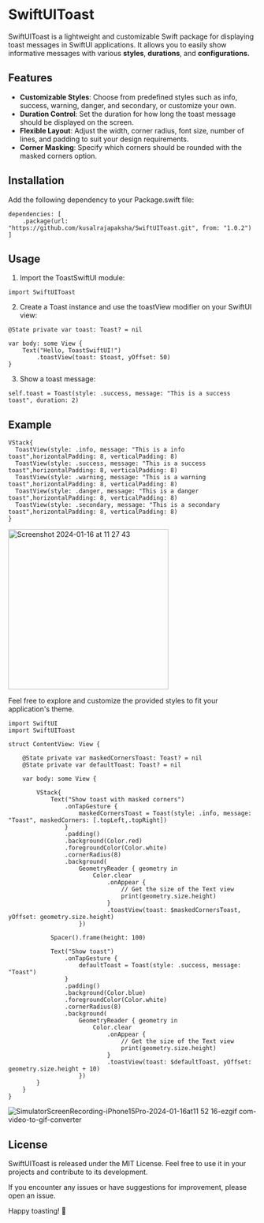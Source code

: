# SwiftUIToast
SwiftUIToast is a lightweight and customizable Swift package for displaying toast messages in SwiftUI applications. It allows you to easily show informative messages with various **styles**, **durations**, and **configurations.**

## Features
* **Customizable Styles**: Choose from predefined styles such as info, success, warning, danger, and secondary, or customize your own.
* **Duration Control**: Set the duration for how long the toast message should be displayed on the screen.
* **Flexible Layout**: Adjust the width, corner radius, font size, number of lines, and padding to suit your design requirements.
* **Corner Masking**: Specify which corners should be rounded with the masked corners option.

## Installation
Add the following dependency to your Package.swift file:
```
dependencies: [
    .package(url: "https://github.com/kusalrajapaksha/SwiftUIToast.git", from: "1.0.2")
]
```

## Usage
1. Import the ToastSwiftUI module:
```
import SwiftUIToast
```
2. Create a Toast instance and use the toastView modifier on your SwiftUI view:
```
@State private var toast: Toast? = nil

var body: some View {
    Text("Hello, ToastSwiftUI!")
        .toastView(toast: $toast, yOffset: 50)
}
```
3. Show a toast message:
```
self.toast = Toast(style: .success, message: "This is a success toast", duration: 2)
```

## Example
```
VStack{
  ToastView(style: .info, message: "This is a info toast",horizontalPadding: 8, verticalPadding: 8)
  ToastView(style: .success, message: "This is a success toast",horizontalPadding: 8, verticalPadding: 8)
  ToastView(style: .warning, message: "This is a warning toast",horizontalPadding: 8, verticalPadding: 8)
  ToastView(style: .danger, message: "This is a danger toast",horizontalPadding: 8, verticalPadding: 8)
  ToastView(style: .secondary, message: "This is a secondary toast",horizontalPadding: 8, verticalPadding: 8)
}
```
<img width="325" alt="Screenshot 2024-01-16 at 11 27 43" src="https://github.com/kusalrajapaksha/SwiftUIToast/assets/72430450/6e64b2c4-1c8f-42a6-871f-1701d67e8133">

Feel free to explore and customize the provided styles to fit your application's theme.

```
import SwiftUI
import SwiftUIToast

struct ContentView: View {
    
    @State private var maskedCornersToast: Toast? = nil
    @State private var defaultToast: Toast? = nil
    
    var body: some View {
        
        VStack{
            Text("Show toast with masked corners")
                .onTapGesture {
                    maskedCornersToast = Toast(style: .info, message: "Toast", maskedCorners: [.topLeft,.topRight])
                }
                .padding()
                .background(Color.red)
                .foregroundColor(Color.white)
                .cornerRadius(8)
                .background(
                    GeometryReader { geometry in
                        Color.clear
                            .onAppear {
                                // Get the size of the Text view
                                print(geometry.size.height)
                            }
                            .toastView(toast: $maskedCornersToast, yOffset: geometry.size.height)
                    })
            
            Spacer().frame(height: 100)
            
            Text("Show toast")
                .onTapGesture {
                    defaultToast = Toast(style: .success, message: "Toast")
                }
                .padding()
                .background(Color.blue)
                .foregroundColor(Color.white)
                .cornerRadius(8)
                .background(
                    GeometryReader { geometry in
                        Color.clear
                            .onAppear {
                                // Get the size of the Text view
                                print(geometry.size.height)
                            }
                            .toastView(toast: $defaultToast, yOffset: geometry.size.height + 10)
                    })
        }
    }
}

```

![SimulatorScreenRecording-iPhone15Pro-2024-01-16at11 52 16-ezgif com-video-to-gif-converter](https://github.com/kusalrajapaksha/SwiftUIToast/assets/72430450/3dcbf463-efe2-4185-b2c1-874fb2167f20)

## License
SwiftUIToast is released under the MIT License. Feel free to use it in your projects and contribute to its development.

If you encounter any issues or have suggestions for improvement, please open an issue.

Happy toasting! 🚀





